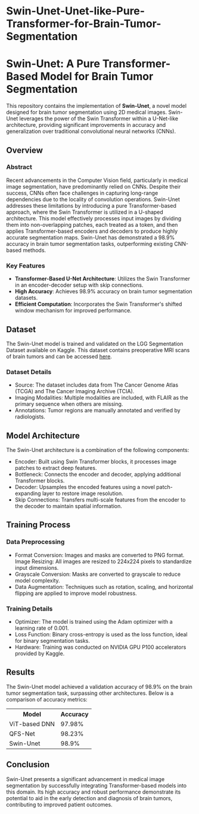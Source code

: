 # Swin-Unet-Unet-like-Pure-Transformer-for-Brain-Tumor-Segmentation

# Swin-Unet: A Pure Transformer-Based Model for Brain Tumor Segmentation

This repository contains the implementation of **Swin-Unet**, a novel model designed for brain tumor segmentation using 2D medical images. Swin-Unet leverages the power of the Swin Transformer within a U-Net-like architecture, providing significant improvements in accuracy and generalization over traditional convolutional neural networks (CNNs).

## Overview

### Abstract
Recent advancements in the Computer Vision field, particularly in medical image segmentation, have predominantly relied on CNNs. Despite their success, CNNs often face challenges in capturing long-range dependencies due to the locality of convolution operations. Swin-Unet addresses these limitations by introducing a pure Transformer-based approach, where the Swin Transformer is utilized in a U-shaped architecture. This model effectively processes input images by dividing them into non-overlapping patches, each treated as a token, and then applies Transformer-based encoders and decoders to produce highly accurate segmentation maps. Swin-Unet has demonstrated a 98.9% accuracy in brain tumor segmentation tasks, outperforming existing CNN-based methods.

### Key Features
- **Transformer-Based U-Net Architecture**: Utilizes the Swin Transformer in an encoder-decoder setup with skip connections.
- **High Accuracy**: Achieves 98.9% accuracy on brain tumor segmentation datasets.
- **Efficient Computation**: Incorporates the Swin Transformer's shifted window mechanism for improved performance.

## Dataset

The Swin-Unet model is trained and validated on the LGG Segmentation Dataset available on Kaggle. This dataset contains preoperative MRI scans of brain tumors and can be accessed <a href="https://www.kaggle.com/datasets/mateuszbuda/lgg-mri-segmentation">here</a>.

### Dataset Details
* Source: The dataset includes data from The Cancer Genome Atlas (TCGA) and The Cancer Imaging Archive (TCIA).
* Imaging Modalities: Multiple modalities are included, with FLAIR as the primary sequence when others are missing.
* Annotations: Tumor regions are manually annotated and verified by radiologists.

## Model Architecture

The Swin-Unet architecture is a combination of the following components:

* Encoder: Built using Swin Transformer blocks, it processes image patches to extract deep features.
* Bottleneck: Connects the encoder and decoder, applying additional Transformer blocks.
* Decoder: Upsamples the encoded features using a novel patch-expanding layer to restore image resolution.
* Skip Connections: Transfers multi-scale features from the encoder to the decoder to maintain spatial information.

## Training Process

### Data Preprocessing

* Format Conversion: Images and masks are converted to PNG format.
Image Resizing: All images are resized to 224x224 pixels to standardize input dimensions.
* Grayscale Conversion: Masks are converted to grayscale to reduce model complexity.
* Data Augmentation: Techniques such as rotation, scaling, and horizontal flipping are applied to improve model robustness.

### Training Details
* Optimizer: The model is trained using the Adam optimizer with a learning rate of 0.001.
* Loss Function: Binary cross-entropy is used as the loss function, ideal for binary segmentation tasks.
* Hardware: Training was conducted on NVIDIA GPU P100 accelerators provided by Kaggle.

## Results
The Swin-Unet model achieved a validation accuracy of 98.9% on the brain tumor segmentation task, surpassing other architectures. Below is a comparison of accuracy metrics:

<table>
    <tr>
        <th>Model</th>
        <th>Accuracy</th>
    </tr>
    <tr>
        <td>ViT-based DNN</td>
        <td>97.98%</td>
    </tr>
    <tr>
        <td>QFS-Net</td>
        <td>98.23%</td>
    </tr>
    <tr>
        <td>Swin-Unet</td>
        <td>98.9%</td>
    </tr>
</table>

## Conclusion
Swin-Unet presents a significant advancement in medical image segmentation by successfully integrating Transformer-based models into this domain. Its high accuracy and robust performance demonstrate its potential to aid in the early detection and diagnosis of brain tumors, contributing to improved patient outcomes.
